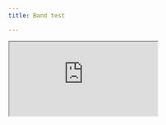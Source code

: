 ```yaml
---
title: Band test

---
```


<div class='iframe-container'> <iframe class='iframe' src="https://benlardie.github.io/Music-Site/images/Songtest.pdf" allowfullscreen></iframe> </div>
